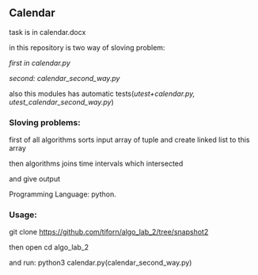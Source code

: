 ## Calendar

task is in calendar.docx

in this repository is two way of sloving problem:

_first in calendar.py_

_second: calendar_second_way.py_

also this modules has automatic tests(_utest+calendar.py, utest_calendar_second_way.py_)

### Sloving problems:

first of all algorithms sorts input array of tuple and create linked list to this array

then algorithms joins time intervals which intersected

and give output



Programming Language: python.

### Usage:

git clone https://github.com/tiforn/algo_lab_2/tree/snapshot2

then open cd algo_lab_2

and run: python3 calendar.py(calendar_second_way.py)
